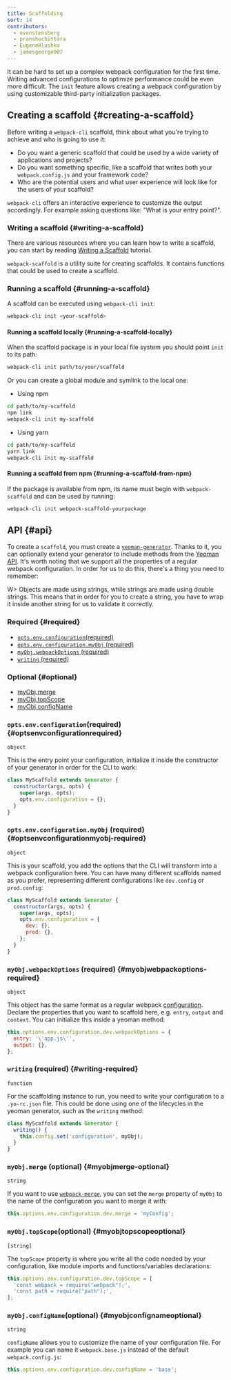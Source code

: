 ```yaml
---
title: Scaffolding
sort: 14
contributors:
  - evenstensberg
  - pranshuchittora
  - EugeneHlushko
  - jamesgeorge007
---
```


It can be hard to set up a complex webpack configuration for the first time. Writing advanced configurations to optimize performance could be even more difficult. The `init` feature allows creating a webpack configuration by using customizable third-party initialization packages.

## Creating a scaffold {#creating-a-scaffold}

Before writing a `webpack-cli` scaffold, think about what you're trying to achieve and who is going to use it:

- Do you want a generic scaffold that could be used by a wide variety of applications and projects?
- Do you want something specific, like a scaffold that writes both your `webpack.config.js` and your framework code?
- Who are the potential users and what user experience will look like for the users of your scaffold?

`webpack-cli` offers an interactive experience to customize the output accordingly. For example asking questions like: "What is your entry point?".

### Writing a scaffold {#writing-a-scaffold}

There are various resources where you can learn how to write a scaffold, you can start by reading [Writing a Scaffold](/contribute/writing-a-scaffold/) tutorial.

`webpack-scaffold` is a utility suite for creating scaffolds. It contains functions that could be used to create a scaffold.

### Running a scaffold {#running-a-scaffold}

A scaffold can be executed using `webpack-cli init`:

```bash
webpack-cli init <your-scaffold>
```

#### Running a scaffold locally {#running-a-scaffold-locally}

When the scaffold package is in your local file system you should point `init` to its path:

```bash
webpack-cli init path/to/your/scaffold
```

Or you can create a global module and symlink to the local one:

- Using npm

```bash
cd path/to/my-scaffold
npm link
webpack-cli init my-scaffold
```

- Using yarn

```bash
cd path/to/my-scaffold
yarn link
webpack-cli init my-scaffold
```

#### Running a scaffold from npm {#running-a-scaffold-from-npm}

If the package is available from npm, its name must begin with `webpack-scaffold` and can be used by running:

```bash
webpack-cli init webpack-scaffold-yourpackage
```

## API {#api}

To create a `scaffold`, you must create a [`yeoman-generator`](http://yeoman.io/authoring/). Thanks to it, you can optionally extend your generator to include methods from the [Yeoman API](http://yeoman.io/learning/). It's worth noting that we support all the properties of a regular webpack configuration. In order for us to do this, there's a thing you need to remember:

W> Objects are made using strings, while strings are made using double strings. This means that in order for you to create a string, you have to wrap it inside another string for us to validate it correctly.

### Required {#required}

- [`opts.env.configuration`(required)](#optsenvconfigurationrequired)
- [`opts.env.configuration.myObj` (required)](#optsenvconfigurationmyobj-required)
- [`myObj.webpackOptions` (required)](#myobjwebpackoptions-required)
- [`writing` (required)](#writing-required)

### Optional {#optional}

- [myObj.merge](#myobjmerge-optional)
- [myObj.topScope](#myobjtopscopeoptional)
- [myObj.configName](#myobjconfignameoptional)

### `opts.env.configuration`(required) {#optsenvconfigurationrequired}

`object`

This is the entry point your configuration, initialize it inside the constructor of your generator in order for the CLI to work:

```js
class MyScaffold extends Generator {
  constructor(args, opts) {
    super(args, opts);
    opts.env.configuration = {};
  }
}
```

### `opts.env.configuration.myObj` (required) {#optsenvconfigurationmyobj-required}

`object`

This is your scaffold, you add the options that the CLI will transform into a webpack configuration here. You can have many different scaffolds named as you prefer, representing different configurations like `dev.config` or `prod.config`:

```js
class MyScaffold extends Generator {
  constructor(args, opts) {
    super(args, opts);
    opts.env.configuration = {
      dev: {},
      prod: {},
    };
  }
}
```

### `myObj.webpackOptions` (required) {#myobjwebpackoptions-required}

`object`

This object has the same format as a regular webpack [configuration](/configuration/). Declare the properties that you want to scaffold here, e.g. `entry`, `output` and `context`. You can initialize this inside a yeoman method:

```js
this.options.env.configuration.dev.webpackOptions = {
  entry: '\'app.js\'',
  output: {},
};
```

### `writing` (required) {#writing-required}

`function`

For the scaffolding instance to run, you need to write your configuration to a `.yo-rc.json` file. This could be done using one of the lifecycles in the yeoman generator, such as the `writing` method:

```js
class MyScaffold extends Generator {
  writing() {
    this.config.set('configuration', myObj);
  }
}
```

### `myObj.merge` (optional) {#myobjmerge-optional}

`string`

If you want to use [`webpack-merge`](https://github.com/survivejs/webpack-merge), you can set the `merge` property of `myObj` to the name of the configuration you want to merge it with:

```js
this.options.env.configuration.dev.merge = 'myConfig';
```

### `myObj.topScope`(optional) {#myobjtopscopeoptional}

`[string]`

The `topScope` property is where you write all the code needed by your configuration, like module imports and functions/variables declarations:

```js
this.options.env.configuration.dev.topScope = [
  'const webpack = require("webpack");',
  'const path = require("path");',
];
```

### `myObj.configName`(optional) {#myobjconfignameoptional}

`string`

`configName` allows you to customize the name of your configuration file. For example you can name it `webpack.base.js` instead of the default `webpack.config.js`:

```js
this.options.env.configuration.dev.configName = 'base';
```
